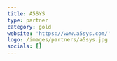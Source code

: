 ```yaml
---
title: A5SYS
type: partner
category: gold
website: 'https://www.a5sys.com/'
logo: /images/partners/a5sys.jpg
socials: []
---
```

